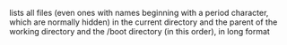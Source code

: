 lists all files (even ones with names beginning with a period character, which are normally hidden) in the current directory and the parent of the working directory and the /boot directory (in this order), in long format
